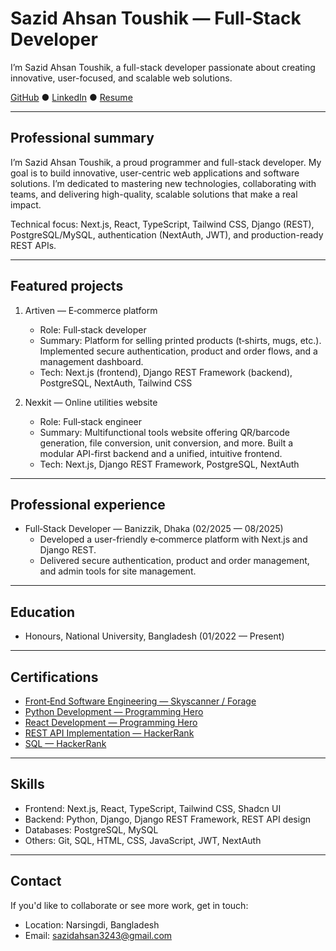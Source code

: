 # Sazid Ahsan Toushik — Full‑Stack Developer

I’m Sazid Ahsan Toushik, a full-stack developer passionate about creating innovative, user-focused, and scalable web solutions.

[GitHub](https://github.com/sazid324)
 ● [LinkedIn](https://www.linkedin.com/in/sazid-ahsan-0919b425a)
 ● [Resume](https://1drv.ms/b/c/4933e43be0c5d84b/ER8tXuNFunpPgs3fwK4TX00BnajJRtbxWuSOQlDwlu5UTA?e=QxlNdZ)

---

## Professional summary

I’m Sazid Ahsan Toushik, a proud programmer and full-stack developer. My goal is to
build innovative, user-centric web applications and software solutions. I’m dedicated
to mastering new technologies, collaborating with teams, and delivering high-quality,
scalable solutions that make a real impact.

Technical focus: Next.js, React, TypeScript, Tailwind CSS, Django (REST), PostgreSQL/MySQL, authentication (NextAuth, JWT), and production-ready REST APIs.

---

## Featured projects

1. Artiven — E‑commerce platform

   - Role: Full‑stack developer
   - Summary: Platform for selling printed products (t‑shirts, mugs, etc.). Implemented secure authentication, product and order flows, and a management dashboard.
   - Tech: Next.js (frontend), Django REST Framework (backend), PostgreSQL, NextAuth, Tailwind CSS

2. Nexkit — Online utilities website
   - Role: Full‑stack engineer
   - Summary: Multifunctional tools website offering QR/barcode generation, file conversion, unit conversion, and more. Built a modular API-first backend and a unified, intuitive frontend.
   - Tech: Next.js, Django REST Framework, PostgreSQL, NextAuth

---

## Professional experience

- Full‑Stack Developer — Banizzik, Dhaka (02/2025 — 08/2025)
  - Developed a user-friendly e‑commerce platform with Next.js and Django REST.
  - Delivered secure authentication, product and order management, and admin tools for site management.

---

## Education

- Honours, National University, Bangladesh (01/2022 — Present)

---

## Certifications

- [Front‑End Software Engineering — Skyscanner / Forage](https://1drv.ms/b/c/4933e43be0c5d84b/EZLIC_G9GM1CtZqt_rM-hfQBJf4PYkqaEcq_I9iqbPKDeA?e=RQyefm)
- [Python Development — Programming Hero](https://1drv.ms/b/c/4933e43be0c5d84b/ERn7A8vawBhDrLiSg_OGdVUBAQu54ecr_DioxVaUpIJusA?e=a89W4T)
- [React Development — Programming Hero](https://1drv.ms/b/c/4933e43be0c5d84b/ETsJSTzVgt5Dvwnoy-XMcv4BYvvdc5zWtD0iTvss9DBQkA?e=rhbTyB)
- [REST API Implementation — HackerRank](https://1drv.ms/b/c/4933e43be0c5d84b/EXNvCGs_zNZMmmJcctwDwY8BKKm-Q3n8zl1RRpZfLkdwog?e=9o9NXb)
- [SQL — HackerRank](https://1drv.ms/b/c/4933e43be0c5d84b/EdDAt47CMelDjO4N9vrcjEIBfAIDt5GbBSYIDdwfXXJwUg?e=4OV1hN)

---

## Skills

- Frontend: Next.js, React, TypeScript, Tailwind CSS, Shadcn UI
- Backend: Python, Django, Django REST Framework, REST API design
- Databases: PostgreSQL, MySQL
- Others: Git, SQL, HTML, CSS, JavaScript, JWT, NextAuth

---

## Contact

If you'd like to collaborate or see more work, get in touch:

- Location: Narsingdi, Bangladesh
- Email: sazidahsan3243@gmail.com

